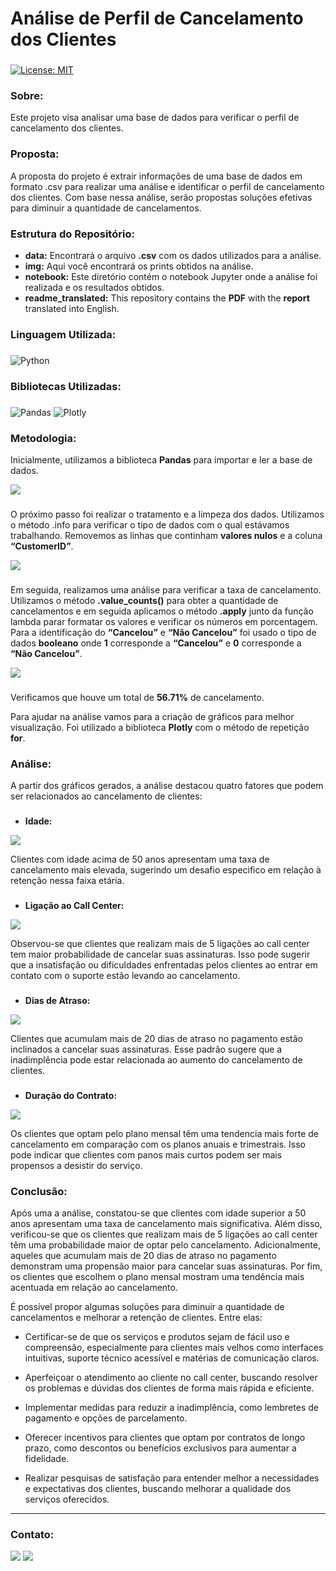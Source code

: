 # Análise de Perfil de Cancelamento dos Clientes

###
[![License: MIT](https://img.shields.io/badge/License-MIT-black.svg)](https://opensource.org/licenses/MIT) 

### Sobre:

Este projeto visa analisar uma base de dados para verificar o perfil de cancelamento dos clientes.

### Proposta:

A proposta do projeto é extrair informações de uma base de dados em formato .csv para realizar uma análise e identificar o perfil de cancelamento dos clientes. Com base nessa análise, serão propostas soluções efetivas para diminuir a quantidade de cancelamentos.

### Estrutura do Repositório:
- <strong>data:</strong> Encontrará o arquivo **.csv** com os dados utilizados para a análise.
- <strong>img:</strong> Aqui você encontrará os prints obtidos na análise.
- <strong>notebook:</strong> Este diretório contém o notebook Jupyter onde a análise foi realizada e os resultados obtidos.
- <strong>readme_translated:</strong> This repository contains the **PDF** with the **report** translated into English.

### Linguagem Utilizada:
###
![Python](https://img.shields.io/badge/python-3670A0?style=for-the-badge&logo=python&logoColor=white&color=black)

### Bibliotecas Utilizadas:
###
![Pandas](https://img.shields.io/badge/pandas-%23150458.svg?style=for-the-badge&logo=pandas&logoColor=white&color=black) 	![Plotly](https://img.shields.io/badge/Plotly-%233F4F75.svg?style=for-the-badge&logo=plotly&logoColor=white&color=black)

### Metodologia:

Inicialmente, utilizamos a biblioteca **Pandas** para importar e ler a base de dados.

<img src="/img/dados.png">

###
O próximo passo foi realizar o tratamento e a limpeza dos dados. Utilizamos o método .info para verificar o tipo de dados com o qual estávamos trabalhando. Removemos as linhas que continham **valores nulos** e a coluna **“CustomerID”**. 

<img src="/img/dados-info.png">

###
Em seguida, realizamos uma análise para verificar a taxa de cancelamento. Utilizamos o método **.value_counts()** para obter a quantidade de cancelamentos e em seguida aplicamos o método **.apply** junto da função lambda parar formatar os valores e verificar os números em porcentagem. Para a identificação do **“Cancelou”** e **“Não Cancelou”** foi usado o tipo de dados **booleano** onde **1** corresponde a **“Cancelou”** e **0** corresponde a **“Não Cancelou”**.

<img src="/img/dados-cancelamento.png">

###
Verificamos que houve um total de **56.71%** de cancelamento.

Para ajudar na análise vamos para a criação de gráficos para melhor visualização. Foi utilizado a biblioteca **Plotly** com o método de repetição **for**.

### Análise:

A partir dos gráficos gerados, a análise destacou quatro fatores que podem ser relacionados ao cancelamento de clientes:

###
- <strong>Idade:</strong>

<img src="/img/grafico-idade.png">

Clientes com idade acima de 50 anos apresentam uma taxa de cancelamento mais elevada, sugerindo um desafio especifico em relação à retenção nessa faixa etária.

###
- <strong>Ligação ao Call Center:</strong>

<img src="/img/grafico-ligacao-callcenter.png">

Observou-se que clientes que realizam mais de 5 ligações ao call center tem maior probabilidade de cancelar suas assinaturas. Isso pode sugerir que a insatisfação ou dificuldades enfrentadas pelos clientes ao entrar em contato com o suporte estão levando ao     cancelamento.

###
- <strong>Dias de Atraso:</strong>

<img src="/img/grafico-dias-atraso.png">

Clientes que acumulam mais de 20 dias de atraso no pagamento estão inclinados a cancelar suas assinaturas. Esse padrão sugere que a inadimplência pode estar relacionada ao aumento do cancelamento de clientes.

###
- <strong>Duração do Contrato:</strong>

<img src="/img/grafico-duracao-contrato.png">

Os clientes que optam pelo plano mensal têm uma tendencia mais forte de cancelamento em comparação com os planos anuais e trimestrais. Isso pode indicar que clientes com panos mais curtos podem ser mais propensos a desistir do serviço.

### Conclusão:

Após uma a análise, constatou-se que clientes com idade superior a 50 anos apresentam uma taxa de cancelamento mais significativa. Além disso, verificou-se que os clientes que realizam mais de 5 ligações ao call center têm uma probabilidade maior de optar pelo cancelamento. Adicionalmente, aqueles que acumulam mais de 20 dias de atraso no pagamento demonstram uma propensão maior para cancelar suas assinaturas. Por fim, os clientes que escolhem o plano mensal mostram uma tendência mais acentuada em relação ao cancelamento.

É possível propor algumas soluções para diminuir a quantidade de cancelamentos e melhorar a retenção de clientes. Entre elas:

- Certificar-se de que os serviços e produtos sejam de fácil uso e compreensão, especialmente para clientes mais velhos como interfaces intuitivas, suporte técnico acessível e matérias de comunicação claros.

- Aperfeiçoar o atendimento ao cliente no call center, buscando resolver os problemas e dúvidas dos clientes de forma mais rápida e eficiente.

- Implementar medidas para reduzir a inadimplência, como lembretes de pagamento e opções de parcelamento.

- Oferecer incentivos para clientes que optam por contratos de longo prazo, como descontos ou benefícios exclusivos para aumentar a fidelidade.

- Realizar pesquisas de satisfação para entender melhor a necessidades e expectativas dos clientes, buscando melhorar a qualidade dos serviços oferecidos.


---
### Contato:

<div>
  <a href="https://linkedin.com/in/marcospontesjunior" target="_blank"><img src="https://img.shields.io/badge/linkedin-%230077B5.svg?style=for-the-badge&logo=linkedin&logoColor=white&color=black" target="_blank"></a>  
  <a href = "mailto:marcospntsjunior@gmail.com"><img src="https://img.shields.io/badge/Gmail-D14836?style=for-the-badge&logo=gmail&logoColor=white&color=black" target="_blank"></a>
</div>
